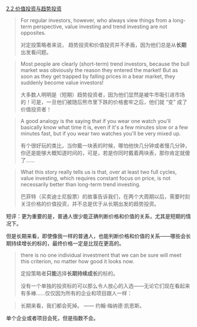 [2.2 价值投资与趋势投资](https://ri.firesbox.com/#/cn/?id=_22-价值投资与趋势投资)

> For regular investors, however, who always view things from a long-term perspective, value investing and trend investing are not opposites.
>
> 对定投策略者来说， 趋势投资和价值投资并不矛盾，因为他们总是从**长期**出发看问题。

> Most people are clearly (short-term) trend investors, because the bull market was obviously the reason they entered the market! But as soon as they get trapped by falling prices in a bear market, they suddenly become value investors!
>
> 大多数人明明是（短期）趋势投资者，因为他们显然是被牛市吸引进市场的！可是，一旦他们被随后熊市里下跌的价格套牢之后，他们就 “变” 成了价值投资者！

> A good analogy is the saying that if you wear one watch you'll basically know what time it is, even if it's a few minutes slow or a few minutes fast, but if you wear two watches you'll be very mixed up.
>
> 有个很好玩的类比，当你戴一块表的时候，哪怕他快几分钟或者慢几分钟，你还是能够大概知道时间的，可是，若是你同时戴着两块表，那你肯定就傻了……

> What this story really tells us is that, over at least two full cycles, value investing, which requires constant focus on price, is not necessarily better than long-term trend investing.
>
> 巴菲特（买卖迪士尼股票）的故事告诉我们，在两个大周期以后，需要时刻关注价格的价值投资，并不总是优于从长期出发的趋势投资。

短评：更为重要的是，普通人很少能正确判断价格和价值的关系，尤其是短期的情况下。

但是长期来看，即使像我一样的普通人，也能判断价格和价值的关系——哪些会长期持续增长的标的，最终价格一定是比现在更高的。

> there is no one individual investment that we can be sure will meet this criterion, no matter how good it looks now.
>
> 定投策略者**只能**选择**长期持续成长**的标的。
>
> 没有一个单独的投资标的可以那么令人放心的入选——无论它们现在看起来有多棒……仅仅因为所有的企业和项目跟人一样：

> 长期来看，我们都会死掉。 —— 约翰·梅纳德·凯恩斯。

单个企业或者项目会死，但是指数不会。

